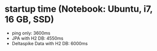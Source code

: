 # startup time (Notebook: Ubuntu, i7, 16 GB, SSD)
* ping only: 3600ms
* JPA with H2 DB: 4550ms
* Deltaspike Data with H2 DB: 6000ms


